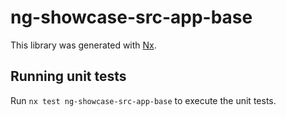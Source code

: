 # ng-showcase-src-app-base

This library was generated with [Nx](https://nx.dev).

## Running unit tests

Run `nx test ng-showcase-src-app-base` to execute the unit tests.

